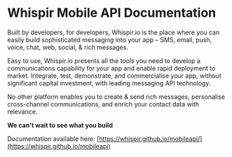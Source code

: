 Whispir Mobile API Documentation
========

Built by developers, for developers, Whispir.io is the place where you can easily build sophisticated messaging into your app – SMS, email, push, voice, chat, web, social, & rich messages.

Easy to use, Whispir.io presents all the tools you need to develop a communications capability for your app and enable rapid deployment to market. Integrate, test, demonstrate, and commercialise your app, without significant capital investment, with leading messaging API technology.

No other platform enables you to create & send rich messages, personalise cross-channel communications, and enrich your contact data with relevance.

**We can't wait to see what you build**

Documentation available here: [https://whispir.github.io/mobileapi/](https://whispir.github.io/mobileapi)
